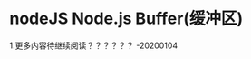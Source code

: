 <!--
 * @Descripttion: 
 * @version: 
 * @Author: wenq
 * @Date: 2020-01-01 19:55:03
 * @LastEditors  : wenq
 * @LastEditTime : 2020-01-04 22:44:35
 -->
# nodeJS Node.js Buffer(缓冲区)

1.更多内容待继续阅读？？？？？？ -20200104